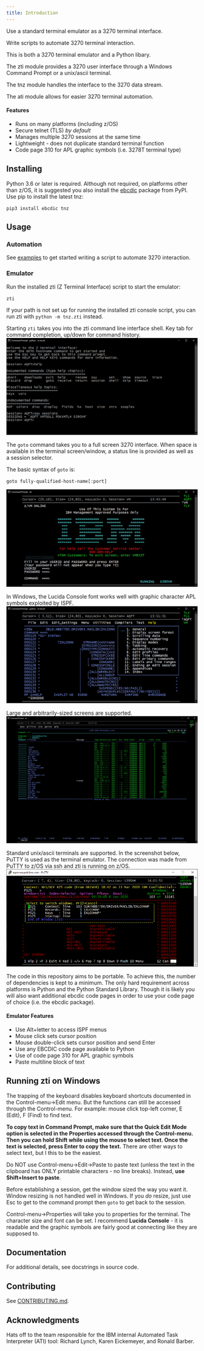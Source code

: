 ```yaml
---
title: Introduction
---
```


Use a standard terminal emulator as a 3270 terminal interface. 

Write
scripts to automate 3270 terminal interaction.

This is both a 3270
terminal emulator and a Python libary. 

The zti module provides a 3270
user interface through a Windows Command Prompt or a unix/ascii
terminal. 

The tnz module handles the interface to the 3270 data
stream. 

The ati module allows for easier 3270 terminal automation.

#### Features
* Runs on many platforms (including z/OS)
* Secure telnet (TLS) _by default_
* Manages multiple 3270 sessions at the same time
* Lightweight - does not duplicate standard terminal function
* Code page 310 for APL graphic symbols (i.e. 3278T terminal type)

## Installing

Python 3.6 or later is required.
Although not required, on platforms other than z/OS, it is suggested
you also install the [ebcdic](https://pypi.org/project/ebcdic)
package from PyPI.
Use pip to install the latest tnz:
```console
pip3 install ebcdic tnz
```

## Usage
### Automation
See [examples](https://github.com/IBM/tnz/blob/main/examples/) to get started writing a script to automate
3270 interaction.

### Emulator
Run the installed zti (Z Terminal Interface) script to start the
emulator:
```console
zti
```

If your path is not set up for running the installed zti console script,
you can run zti with `python -m tnz.zti` instead.

Starting `zti` takes you into the zti command line interface shell.
Key tab for command completion, up/down for command history.
![screenshot](https://github.com/IBM/tnz/blob/main/png/zti-prompt1.png?raw=true "shell")

The `goto` command takes you to a full screen 3270 interface. When
space is available in the terminal screen/window, a status line is
provided as well as a session selector.

The basic syntax of `goto` is: 

```
goto fully-qualified-host-name[:port]
```

![screenshot](png/zti-host1.png "3270 full screen")

In Windows, the Lucida Console font works well with graphic character
APL symbols exploited by ISPF.
![screenshot](png/zti-host2.png "Screenshot with APL symbols")

Large and arbitrarily-sized screens are supported.
![screenshot](png/zti-host3.png "Screenshot with large size")

Standard unix/ascii terminals are supported. In the screenshot below,
PuTTY is used as the terminal emulator. The connection was made from
PuTTY to z/OS via ssh and zti is running on z/OS.
![screenshot](png/zti-host4.png?raw=true "Screenshot using PuTTY")

The code in this repository aims to be portable. To achieve this, the
number of dependencies is kept to a minimum. The only hard
requirement across platforms is Python and the Python Standard
Library. Though it is likely you will also want additional ebcdic
code pages in order to use your code page of choice (i.e. the ebcdic
package).

#### Emulator Features
* Use Alt+letter to access ISPF menus
* Mouse click sets cursor position
* Mouse double-click sets cursor position and send Enter
* Use any EBCDIC code page available to Python
* Use of code page 310 for APL graphic symbols
* Paste multiline block of text

## Running zti on Windows

The trapping of the keyboard disables keyboard shortcuts documented
in the Control-menu->Edit menu. But the functions can still be
accessed through the Control-menu. For example: mouse click top-left
corner, E (Edit), F (Find) to find text.

**To copy text in Command Prompt, make sure that the Quick Edit Mode
option is selected in the Properties accessed through the
Control-menu. Then you can hold Shift while using the mouse to
select text. Once the text is selected, press Enter to copy the
text.** There are other ways to select text, but I this to be the
easiest.

Do NOT use Control-menu->Edit->Paste to paste text (unless the
text in the clipboard has ONLY printable characters - no line
breaks). Instead, **use Shift+Insert to paste**.

Before establishing a session, get the window sized the way you want
it. Window resizing is not handled well in Windows. If you _do_
resize, just use Esc to get to the command prompt then `goto` to get
back to the session.

Control-menu->Properties will take you to properties for the
terminal. The character size and font can be set. I recommend
**Lucida Console** - it is readable and the graphic symbols are
fairly good at connecting like they are supposed to.


## Documentation

For additional details, see docstrings in source code.

## Contributing
See [CONTRIBUTING.md](https://github.com/IBM/tnz/blob/main/CONTRIBUTING.md).

## Acknowledgments
Hats off to the team responsible for the IBM internal Automated Task
Interpreter (ATI) tool:
Richard Lynch, Karen Eickemeyer, and Ronald Barber.
